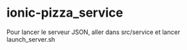# ionic-pizza_service
Pour lancer le serveur JSON, aller dans src/service et lancer launch_server.sh

